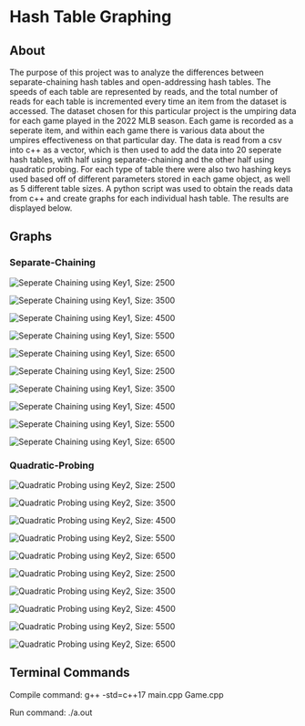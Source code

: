 # Hash Table Graphing

## About
The purpose of this project was to analyze the differences between separate-chaining hash tables and open-addressing hash tables. The speeds of each table are represented by reads, and the total number of reads for each table is incremented every time an item from the dataset is accessed. The dataset chosen for this particular project is the umpiring data for each game played in the 2022 MLB season. Each game is recorded as a seperate item, and within each game there is various data about the umpires effectiveness on that particular day. The data is read from a csv into c++ as a vector, which is then used to add the data into 20 seperate hash tables, with half using separate-chaining and the other half using quadratic probing. For each type of table there were also two hashing keys used based off of different parameters stored in each game object, as well as 5 different table sizes. A python script was used to obtain the reads data from c++ and create graphs for each individual hash table. The results are displayed below.


## Graphs

### Separate-Chaining
![Seperate Chaining using Key1, Size: 2500](images/graph1.png)

![Seperate Chaining using Key1, Size: 3500](images/graph2.png)

![Seperate Chaining using Key1, Size: 4500](images/graph3.png)

![Seperate Chaining using Key1, Size: 5500](images/graph4.png)

![Seperate Chaining using Key1, Size: 6500](images/graph5.png)

![Seperate Chaining using Key1, Size: 2500](images/graph6.png)

![Seperate Chaining using Key1, Size: 3500](images/graph7.png)

![Seperate Chaining using Key1, Size: 4500](images/graph8.png)

![Seperate Chaining using Key1, Size: 5500](images/graph9.png)

![Seperate Chaining using Key1, Size: 6500](images/graph10.png)

### Quadratic-Probing
![Quadratic Probing using Key2, Size: 2500](images/graph11.png)

![Quadratic Probing using Key2, Size: 3500](images/graph12.png)

![Quadratic Probing using Key2, Size: 4500](images/graph13.png)

![Quadratic Probing using Key2, Size: 5500](images/graph14.png)

![Quadratic Probing using Key2, Size: 6500](images/graph15.png)

![Quadratic Probing using Key2, Size: 2500](images/graph16.png)

![Quadratic Probing using Key2, Size: 3500](images/graph17.png)

![Quadratic Probing using Key2, Size: 4500](images/graph18.png)

![Quadratic Probing using Key2, Size: 5500](images/graph19.png)

![Quadratic Probing using Key2, Size: 6500](images/graph20.png)


## Terminal Commands
Compile command: g++ -std=c++17 main.cpp Game.cpp

Run command: ./a.out
